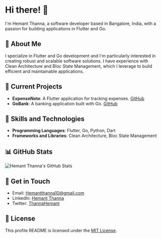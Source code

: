 # Hi there! 👋

I'm Hemant Thanna, a software developer based in Bangalore, India, with a passion for building applications in Flutter and Go.

## 🌱 About Me

I specialize in Flutter and Go development and I'm particularly interested in creating robust and scalable software solutions. I have experience with Clean Architecture and Bloc State Management, which I leverage to build efficient and maintainable applications.

## 🔭 Current Projects

- **ExpenseNote**: A Flutter application for tracking expenses. [GitHub](https://github.com/hemantthanna/expensenote)
- **GoBank**: A banking application built with Go. [GitHub](https://github.com/hemantthanna/go_bank)

## 🚀 Skills and Technologies

- **Programming Languages**: Flutter, Go, Python, Dart
- **Frameworks and Libraries**: Clean Architecture, Bloc State Management

## 📊 GitHub Stats

![Hemant Thanna's GitHub Stats](https://github-readme-stats.vercel.app/api?username=hemantthanna&show_icons=true&theme=radical)

## 💬 Get in Touch

- Email: [Hemantthanna10@gmail.com](mailto:Hemantthanna10@gmail.com)
- LinkedIn: [Hemant Thanna](https://www.linkedin.com/in/hemantthanna/)
- Twitter: [ThannaHemant](https://twitter.com/ThannaHemant)

## 📝 License

This profile README is licensed under the [MIT License](LICENSE).
